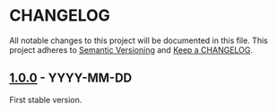 # CHANGELOG

All notable changes to this project will be documented in this file.
This project adheres to [Semantic Versioning](http://semver.org/) and [Keep a CHANGELOG](http://keepachangelog.com).

## [1.0.0] - YYYY-MM-DD

First stable version.


[1.0.0]: https://github.com/hollodotme/readis-base64img-prettifier/tree/v1.0.0
